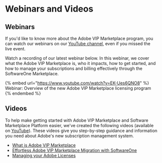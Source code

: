 # Webinars and Videos

## Webinars

If you'd like to know more about the Adobe VIP Marketplace program, you can watch our webinars on our [YouTube channel](https://www.youtube.com/@MarketplacePlatform), even if you missed the live event.&#x20;

Watch a recording of our latest webinar below. In this webinar, we cover what the Adobe VIP Marketplace is, who it impacts, how to get started, and how to manage your subscriptions and billing effectively through the SoftwareOne Marketplace.

{% embed url="https://www.youtube.com/watch?v=EK-Ues6QNO8" %}
Webinar: Overview of the new Adobe VIP Marketplace licensing program
{% endembed %}

## Videos

To help make getting started with Adobe VIP Marketplace and Software Marketplace Platform easier, we've created the following videos (available on [YouTube](https://www.youtube.com/@MarketplacePlatform)). These videos give you step-by-step guidance and information you need about Adobe's new subscription management system.

* [What is Adobe VIP Marketplace](https://youtu.be/u2qhptvXR4A?feature=shared)
* [Effortless Adobe VIP Marketplace Migration with SoftwareOne](https://youtu.be/JtIcysuUxTQ?feature=shared)
* [Managing your Adobe Licenses](https://youtu.be/AK-9SYmvzR8?si=on7h0QFu9FL2FbCz)
